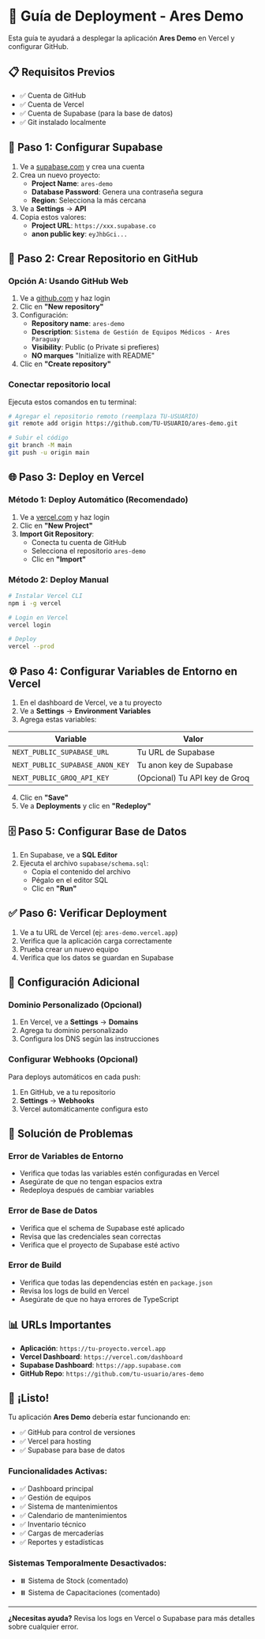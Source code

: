 # 🚀 Guía de Deployment - Ares Demo

Esta guía te ayudará a desplegar la aplicación **Ares Demo** en Vercel y configurar GitHub.

## 📋 Requisitos Previos

- ✅ Cuenta de GitHub
- ✅ Cuenta de Vercel
- ✅ Cuenta de Supabase (para la base de datos)
- ✅ Git instalado localmente

## 🔧 Paso 1: Configurar Supabase

1. Ve a [supabase.com](https://supabase.com) y crea una cuenta
2. Crea un nuevo proyecto:
   - **Project Name**: `ares-demo`
   - **Database Password**: Genera una contraseña segura
   - **Region**: Selecciona la más cercana
3. Ve a **Settings** → **API**
4. Copia estos valores:
   - **Project URL**: `https://xxx.supabase.co`
   - **anon public key**: `eyJhbGci...`

## 📁 Paso 2: Crear Repositorio en GitHub

### Opción A: Usando GitHub Web
1. Ve a [github.com](https://github.com) y haz login
2. Clic en **"New repository"**
3. Configuración:
   - **Repository name**: `ares-demo`
   - **Description**: `Sistema de Gestión de Equipos Médicos - Ares Paraguay`
   - **Visibility**: Public (o Private si prefieres)
   - **NO marques** "Initialize with README"
4. Clic en **"Create repository"**

### Conectar repositorio local
Ejecuta estos comandos en tu terminal:

```bash
# Agregar el repositorio remoto (reemplaza TU-USUARIO)
git remote add origin https://github.com/TU-USUARIO/ares-demo.git

# Subir el código
git branch -M main
git push -u origin main
```

## 🌐 Paso 3: Deploy en Vercel

### Método 1: Deploy Automático (Recomendado)
1. Ve a [vercel.com](https://vercel.com) y haz login
2. Clic en **"New Project"**
3. **Import Git Repository**:
   - Conecta tu cuenta de GitHub
   - Selecciona el repositorio `ares-demo`
   - Clic en **"Import"**

### Método 2: Deploy Manual
```bash
# Instalar Vercel CLI
npm i -g vercel

# Login en Vercel
vercel login

# Deploy
vercel --prod
```

## ⚙️ Paso 4: Configurar Variables de Entorno en Vercel

1. En el dashboard de Vercel, ve a tu proyecto
2. Ve a **Settings** → **Environment Variables**
3. Agrega estas variables:

| Variable | Valor |
|----------|-------|
| `NEXT_PUBLIC_SUPABASE_URL` | Tu URL de Supabase |
| `NEXT_PUBLIC_SUPABASE_ANON_KEY` | Tu anon key de Supabase |
| `NEXT_PUBLIC_GROQ_API_KEY` | (Opcional) Tu API key de Groq |

4. Clic en **"Save"**
5. Ve a **Deployments** y clic en **"Redeploy"**

## 🗄️ Paso 5: Configurar Base de Datos

1. En Supabase, ve a **SQL Editor**
2. Ejecuta el archivo `supabase/schema.sql`:
   - Copia el contenido del archivo
   - Pégalo en el editor SQL
   - Clic en **"Run"**

## ✅ Paso 6: Verificar Deployment

1. Ve a tu URL de Vercel (ej: `ares-demo.vercel.app`)
2. Verifica que la aplicación carga correctamente
3. Prueba crear un nuevo equipo
4. Verifica que los datos se guardan en Supabase

## 🔧 Configuración Adicional

### Dominio Personalizado (Opcional)
1. En Vercel, ve a **Settings** → **Domains**
2. Agrega tu dominio personalizado
3. Configura los DNS según las instrucciones

### Configurar Webhooks (Opcional)
Para deploys automáticos en cada push:
1. En GitHub, ve a tu repositorio
2. **Settings** → **Webhooks**
3. Vercel automáticamente configura esto

## 🐛 Solución de Problemas

### Error de Variables de Entorno
- Verifica que todas las variables estén configuradas en Vercel
- Asegúrate de que no tengan espacios extra
- Redeploya después de cambiar variables

### Error de Base de Datos
- Verifica que el schema de Supabase esté aplicado
- Revisa que las credenciales sean correctas
- Verifica que el proyecto de Supabase esté activo

### Error de Build
- Verifica que todas las dependencias estén en `package.json`
- Revisa los logs de build en Vercel
- Asegúrate de que no haya errores de TypeScript

## 📊 URLs Importantes

- **Aplicación**: `https://tu-proyecto.vercel.app`
- **Vercel Dashboard**: `https://vercel.com/dashboard`
- **Supabase Dashboard**: `https://app.supabase.com`
- **GitHub Repo**: `https://github.com/tu-usuario/ares-demo`

## 🎉 ¡Listo!

Tu aplicación **Ares Demo** debería estar funcionando en:
- ✅ GitHub para control de versiones
- ✅ Vercel para hosting
- ✅ Supabase para base de datos

### Funcionalidades Activas:
- ✅ Dashboard principal
- ✅ Gestión de equipos
- ✅ Sistema de mantenimientos
- ✅ Calendario de mantenimientos
- ✅ Inventario técnico
- ✅ Cargas de mercaderías
- ✅ Reportes y estadísticas

### Sistemas Temporalmente Desactivados:
- ⏸️ Sistema de Stock (comentado)
- ⏸️ Sistema de Capacitaciones (comentado)

---

**¿Necesitas ayuda?** Revisa los logs en Vercel o Supabase para más detalles sobre cualquier error. 
